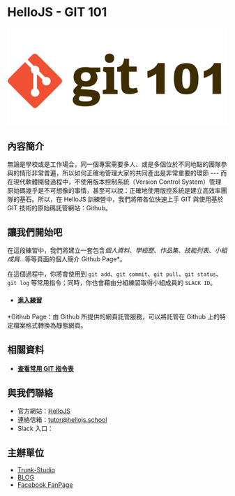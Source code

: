 # HelloJS - GIT 101

![](./img/git-101.png)

## 內容簡介
無論是學校或是工作場合，同一個專案需要多人、或是多個位於不同地點的團隊參與的情形非常普遍，所以如何正確地管理大家的共同產出是非常重要的環節 --- 而在現代軟體開發過程中，不使用版本控制系統（Version Control System）管理原始碼幾乎是不可想像的事情，甚至可以說：正確地使用版控系統是建立高效率團隊的基石。所以，在 HelloJS 訓練營中，我們將帶各位快速上手 GIT 與使用基於 GIT 技術的原始碼託管網站：Github。

## 讓我們開始吧
在這段練習中，我們將建立一套包含*個人資料*、*學經歷*、*作品集*、*技能列表*、*小組成員*...等等頁面的個人簡介 Github Page*。

在這個過程中，你將會使用到 `git add`、`git commit`、`git pull`、`git status`、`git log` 等常用指令；同時，你也會藉由分組練習取得小組成員的 `SLACK ID`。

- #### [進入練習](./SUMMARY.md)

*Github Page：由 Github 所提供的網頁託管服務，可以將託管在 Github 上的特定檔案格式轉換為靜態網頁。

## 相關資料
- #### [查看常用 GIT 指令表](./cheat-sheet.md)

## 與我們聯絡
- 官方網站：[HelloJS](https://hellojs.school)
- 連絡信箱：[tutor@hellojs.school](mailto:tutor@hellojs.school)
- Slack 入口：

## 主辦單位
- [Trunk-Studio](https://trunk.studio)
- [BLOG](https://trunk.studio/blog)
- [Facebook FanPage](https://www.facebook.com/trunk.studio.tw/)